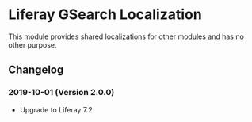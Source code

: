 # Liferay GSearch Localization

This module provides shared localizations for other modules and has no other purpose.

## Changelog

### 2019-10-01 (Version 2.0.0)

* Upgrade to Liferay 7.2
